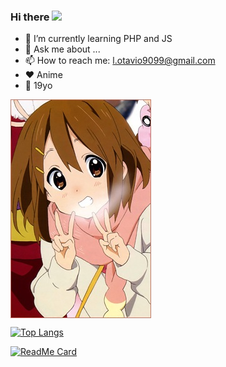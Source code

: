 ### Hi there <img src="https://github.com/TheDudeThatCode/TheDudeThatCode/blob/master/Assets/Hi.gif" width="29px">

- 🌱 I’m currently learning PHP and JS
- 💬 Ask me about ...
- 📫 How to reach me: l.otavio9099@gmail.com
- ❤️ Anime
- 👨 19yo
<img align="center" height="auto" src="https://github.com/lotaviods/lotaviods/blob/main/img/75939.jpg"/>

[![Top Langs](https://github-readme-stats.vercel.app/api/top-langs/?username=lotaviods&layout=compact&theme=radical&exclude_repo=Yui-chan-BOT,Yui-chan-BOT-Mhank)](https://github.com/lotaviods/github-readme-stats)

[![ReadMe Card](https://github-readme-stats.vercel.app/api/pin/?username=lotaviods&repo=Yui-chan-BOT&theme=radical)](https://https://github.com/lotaviods/Yui-chan-BOT)
